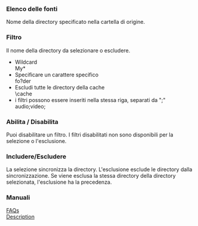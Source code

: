 ### Elenco delle fonti<br>

Nome della directory specificato nella cartella di origine.<br>

### Filtro<br>
Il nome della directory da selezionare o escludere.<br>

- Wildcard<br>
My*<br>
- Specificare un carattere specifico<br>
fo?der<br>
- Escludi tutte le directory della cache<br>
\cache<br>
- i filtri possono essere inseriti nella stessa riga, separati da ";"<br>
audio;video;<br>

### Abilita / Disabilita<br>

Puoi disabilitare un filtro. I filtri disabilitati non sono disponibili per la selezione o l'esclusione.<br>

### Includere/Escludere<br>

La selezione sincronizza la directory. L'esclusione esclude le directory dalla sincronizzazione. Se viene esclusa la stessa directory della directory selezionata, l'esclusione ha la precedenza.<br>

### Manuali<br>
[FAQs](https://sentaroh.github.io/Documents/SMBSync3/SMBSync3_FAQ_EN.htm)<br>
[Description](https://sentaroh.github.io/Documents/SMBSync3/SMBSync3_Desc_EN.htm)<br>
